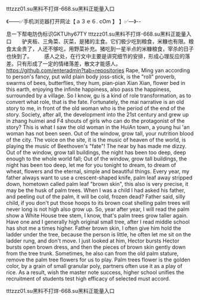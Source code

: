 tttzzz01.su黑料不打烊-668.su黑料正能量入口

《——✅手机浏览器打开网沚【ａ３ｅ６. cOm 】 】✅—》--

息一下帮电防伪标识GKTUhy67TY
tttzzz01.su黑料不打烊-668.su黑料正能量入口　　驴夹板、三角菜、灰菜，是猪的主食。它们极少吃到粮食，米糠也有限。粮食太金贵了，人还不够吃，用野菜补充。猪吃到一星半点的米糠粮食，宰杀的日子也快到了。
　　感人之处，在行文中主要是讲究细节的安排，形成心理反应的落差。只有形成了一定的情绪落差，散文才能感人。
https://github.com/enteradmin?tab=repositories
Rape, Ming yan according to person's fancy, put wild plain body joss-stick, is the "roll" proverb, swarms of bees, butterflies, they hum, pian-pian Xian Xian, flower bed in this earth, enjoying the infinite happiness, also pass the happiness, surrounded by a village.
So I know, gu is a kind of role transformation, as to convert what role, that is the fate.
Fortunately, the mai narrative is an old story to me, in front of the old woman who is the period of the end of the story.
Society, after all, the development into the 21st century and grew up in zhang huimei and F4 shouts of girls who can do the protagonist of the story?
This is what I saw the old woman in the HuiAn town, a young hui 'an woman has not been seen.
Out of the window, grow tall, your nutrition blood of the city.
The voice on the site, it is the music of heaven of the world, is playing the music of Beethoven's "fate"!
The near by has made me dizzy.
Out of the window, grow tall buildings, the night has been too deep, deep enough to the whole world fall;
Out of the window, grow tall buildings, the night has been too deep, let me for you tonight to dream, to dream of wheat, flowers and the eternal, simple and beautiful things.
Every year, my father always want to use a crescent-shaped knife, palm leaf away stripped down, hometown called palm leaf "brown skin", this also is very precise, it may be the husk of palm trees.
When I was a child I had asked his father, and peeling out of the palm, it will be cold, frozen dead?
Father said, silly child, if you don't put those hoops to its brown coat shelling palm trees will never long is not high also grow up.
So, year after year, I will read the palm show a White House tree stem, I know, that's palm trees grow taller again.
Have one and I generally high original small tree, after I read middle school has shot me a times higher.
Father brown skin, I often give him hold the ladder under the tree, because the person is little, he often let me sit on the ladder rung, and don't move.
I just looked at him, Hector bursts Hector bursts open brown dress, and then the pieces of brown skin gently down from the tree trunk.
Sometimes, he also can from the old palm stature, remove the palm tree flowers for us to play.
Palm trees flower is the golden color, by a grain of small granular poly, partners often use it as a play of rice.
As a result, wish the master note success, higher school unifies the recruitment of students test high efficacy of selected must accord.




tttzzz01.su黑料不打烊-668.su黑料正能量入口
